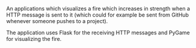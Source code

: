 An applications which visualizes a fire which increases in strength
when a HTTP message is sent to it (which could for example be sent
from GitHub whenever someone pushes to a project).

The application uses Flask for the receiving HTTP messages and PyGame
for visualizing the fire.
